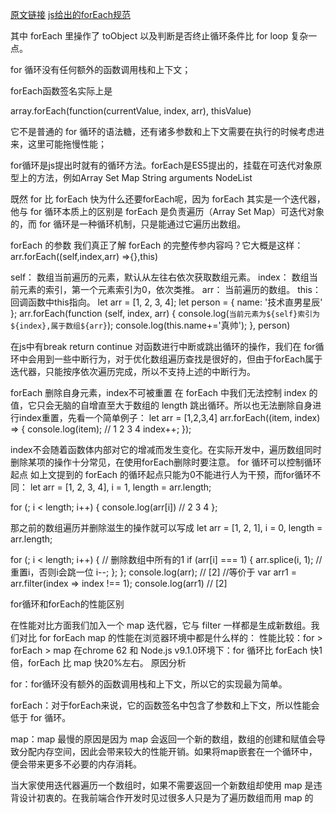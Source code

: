 [原文链接](https://juejin.cn/post/7018097650687803422)
[js给出的forEach规范](https://user-images.githubusercontent.com/9465232/57593081-70bf1700-756c-11e9-8199-0386076f9b3d.png)

其中 forEach 里操作了 toObject 以及判断是否终止循环条件比 for loop 复杂一点。

for 循环没有任何额外的函数调用栈和上下文；

forEach函数签名实际上是

array.forEach(function(currentValue, index, arr), thisValue)

它不是普通的 for 循环的语法糖，还有诸多参数和上下文需要在执行的时候考虑进来，这里可能拖慢性能；

for循环是js提出时就有的循环方法。forEach是ES5提出的，挂载在可迭代对象原型上的方法，例如Array Set Map String arguments NodeList

既然 for 比 forEach 快为什么还要forEach呢，因为 forEach 其实是一个迭代器，他与 for 循环本质上的区别是 forEach 是负责遍历（Array Set Map）可迭代对象的，而 for 循环是一种循环机制，只是能通过它遍历出数组。

forEach 的参数
我们真正了解 forEach 的完整传参内容吗？它大概是这样：
arr.forEach((self,index,arr) =>{},this)

self： 数组当前遍历的元素，默认从左往右依次获取数组元素。
index： 数组当前元素的索引，第一个元素索引为0，依次类推。
arr： 当前遍历的数组。
this： 回调函数中this指向。
let arr = [1, 2, 3, 4];
let person = {
    name: '技术直男星辰'
};
arr.forEach(function (self, index, arr) {
    console.log(`当前元素为${self}索引为${index},属于数组${arr}`);
    console.log(this.name+='真帅');
}, person)

在js中有break return continue 对函数进行中断或跳出循环的操作，我们在 for循环中会用到一些中断行为，对于优化数组遍历查找是很好的，但由于forEach属于迭代器，只能按序依次遍历完成，所以不支持上述的中断行为。

forEach 删除自身元素，index不可被重置
在 forEach 中我们无法控制 index 的值，它只会无脑的自增直至大于数组的 length 跳出循环。所以也无法删除自身进行index重置，先看一个简单例子：
let arr = [1,2,3,4]
arr.forEach((item, index) => {
    console.log(item); // 1 2 3 4
    index++;
});

index不会随着函数体内部对它的增减而发生变化。在实际开发中，遍历数组同时删除某项的操作十分常见，在使用forEach删除时要注意。
for 循环可以控制循环起点
如上文提到的 forEach 的循环起点只能为0不能进行人为干预，而for循环不同：
let arr = [1, 2, 3, 4],
    i = 1,
    length = arr.length;

for (; i < length; i++) {
    console.log(arr[i]) // 2 3 4
};

那之前的数组遍历并删除滋生的操作就可以写成
let arr = [1, 2, 1],
    i = 0,
    length = arr.length;

for (; i < length; i++) {
    // 删除数组中所有的1
    if (arr[i] === 1) {
        arr.splice(i, 1);
        //重置i，否则i会跳一位
        i--;
    };
};
console.log(arr); // [2]
//等价于
var arr1 = arr.filter(index => index !== 1);
console.log(arr1) // [2]

for循环和forEach的性能区别

在性能对比方面我们加入一个 map 迭代器，它与 filter 一样都是生成新数组。我们对比 for forEach map 的性能在浏览器环境中都是什么样的：
性能比较：for > forEach > map
在chrome 62 和 Node.js v9.1.0环境下：for 循环比 forEach 快1倍，forEach 比 map 快20%左右。
原因分析

for：for循环没有额外的函数调用栈和上下文，所以它的实现最为简单。

forEach：对于forEach来说，它的函数签名中包含了参数和上下文，所以性能会低于 for 循环。

map：map 最慢的原因是因为 map 会返回一个新的数组，数组的创建和赋值会导致分配内存空间，因此会带来较大的性能开销。如果将map嵌套在一个循环中，便会带来更多不必要的内存消耗。

当大家使用迭代器遍历一个数组时，如果不需要返回一个新数组却使用 map 是违背设计初衷的。在我前端合作开发时见过很多人只是为了遍历数组而用 map 的

